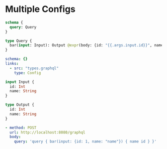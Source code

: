 # Multiple Configs

```graphql @schema
schema {
  query: Query
}

type Query {
  bar(input: Input): Output @expr(body: {id: "{{.args.input.id}}", name: "{{.args.input.name}}"})
}
```

```yml @config
schema: {}
links:
  - src: "types.graphql"
    type: Config
```

```graphql @file:types.graphql
input Input {
  id: Int
  name: String
}

type Output {
  id: Int
  name: String
}
```

```yml @test
- method: POST
  url: http://localhost:8080/graphql
  body:
    query: 'query { bar(input: {id: 1, name: "name"}) { name id } }'
```
